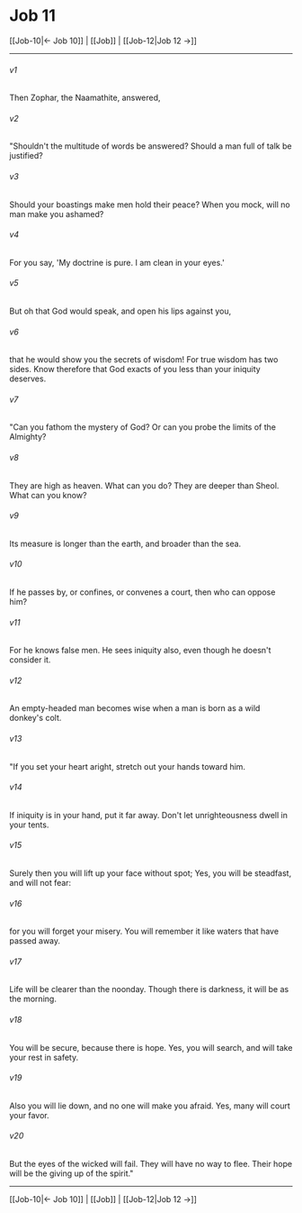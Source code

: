 # Job 11

[[Job-10|← Job 10]] | [[Job]] | [[Job-12|Job 12 →]]
***



###### v1 
Then Zophar, the Naamathite, answered, 

###### v2 
"Shouldn't the multitude of words be answered? Should a man full of talk be justified? 

###### v3 
Should your boastings make men hold their peace? When you mock, will no man make you ashamed? 

###### v4 
For you say, 'My doctrine is pure. I am clean in your eyes.' 

###### v5 
But oh that God would speak, and open his lips against you, 

###### v6 
that he would show you the secrets of wisdom! For true wisdom has two sides. Know therefore that God exacts of you less than your iniquity deserves. 

###### v7 
"Can you fathom the mystery of God? Or can you probe the limits of the Almighty? 

###### v8 
They are high as heaven. What can you do? They are deeper than Sheol. What can you know? 

###### v9 
Its measure is longer than the earth, and broader than the sea. 

###### v10 
If he passes by, or confines, or convenes a court, then who can oppose him? 

###### v11 
For he knows false men. He sees iniquity also, even though he doesn't consider it. 

###### v12 
An empty-headed man becomes wise when a man is born as a wild donkey's colt. 

###### v13 
"If you set your heart aright, stretch out your hands toward him. 

###### v14 
If iniquity is in your hand, put it far away. Don't let unrighteousness dwell in your tents. 

###### v15 
Surely then you will lift up your face without spot; Yes, you will be steadfast, and will not fear: 

###### v16 
for you will forget your misery. You will remember it like waters that have passed away. 

###### v17 
Life will be clearer than the noonday. Though there is darkness, it will be as the morning. 

###### v18 
You will be secure, because there is hope. Yes, you will search, and will take your rest in safety. 

###### v19 
Also you will lie down, and no one will make you afraid. Yes, many will court your favor. 

###### v20 
But the eyes of the wicked will fail. They will have no way to flee. Their hope will be the giving up of the spirit."

***
[[Job-10|← Job 10]] | [[Job]] | [[Job-12|Job 12 →]]
